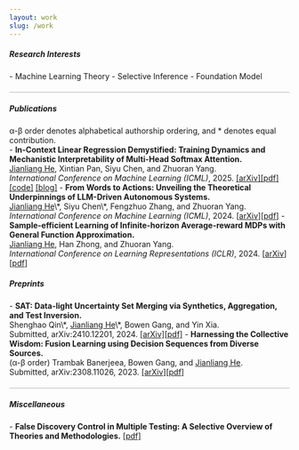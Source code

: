 ```yaml
---
layout: work
slug: /work
---
```

<h5> Research Interests</h5>
- Machine Learning Theory 
- Selective Inference
- Foundation Model

<hr style="height:1px;opacity:0.3;color:gray;margin:20px 0px 15px 0px">

<h5> Publications</h5>
α-β order denotes alphabetical authorship ordering, and * denotes equal contribution. <br>
- <b>In-Context Linear Regression Demystified: Training Dynamics and Mechanistic Interpretability of Multi-Head Softmax Attention.</b><br>
 <u>Jianliang He</u>, Xintian Pan, Siyu Chen, and Zhuoran Yang.<br>
  <i>International Conference on Machine Learning (ICML)</i>, 2025. <a href="https://arxiv.org/abs/2503.12734">[arXiv]</a><a href="https://arxiv.org/pdf/2503.12734">[pdf]</a> <a href="https://github.com/XintianPan/ICL_linear">[code]</a> <a href="https://y-agent.github.io/posts/in_context_regression/">[blog]</a>
- <b>From Words to Actions: Unveiling the Theoretical Underpinnings of LLM-Driven Autonomous Systems.</b><br>
  <u>Jianliang He</u>\*, Siyu Chen\*, Fengzhuo Zhang, and Zhuoran Yang.<br> 
  <i>International Conference on Machine Learning (ICML)</i>, 2024. [<a href="https://arxiv.org/abs/2405.19883">arXiv</a>][<a href="https://arxiv.org/pdf/2405.19883">pdf</a>]
- <b>Sample-efficient Learning of Infinite-horizon Average-reward MDPs with General Function Approximation.</b><br>
  <u>Jianliang He</u>, Han Zhong, and Zhuoran Yang.<br>
  <i>International Conference on Learning Representations (ICLR)</i>, 2024. [<a href="https://arxiv.org/abs/2404.12648">arXiv</a>][<a href="https://arxiv.org/pdf/2404.12648">pdf</a>]

<h5> Preprints</h5>
- <b>SAT: Data-light Uncertainty Set Merging via Synthetics, Aggregation, and Test Inversion.</b><br>
 Shenghao Qin\*, <u>Jianliang He</u>\*, Bowen Gang, and Yin Xia.<br>
  Submitted, arXiv:2410.12201, 2024. <a href="https://arxiv.org/abs/2410.12201">[arXiv]</a><a href="https://arxiv.org/pdf/2410.12201">[pdf]</a>
- <b>Harnessing the Collective Wisdom: Fusion Learning using Decision Sequences from Diverse Sources.</b><br>
  (α-β order) Trambak Banerjeea, Bowen Gang, and <u>Jianliang He</u>.<br>
  Submitted, arXiv:2308.11026, 2023. <a href="https://arxiv.org/abs/2308.11026">[arXiv]</a><a href="https://arxiv.org/pdf/2308.11026">[pdf]</a>


<hr style="height:1px;opacity:0.3;color:gray;margin:20px 0px 15px 0px">

<h5> Miscellaneous</h5>
- <b>False Discovery Control in Multiple Testing: A Selective Overview of Theories and Methodologies.</b> 
  <a href="assets/files/Selective_overview_MT.pdf">[pdf]</a>
